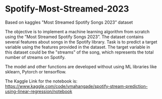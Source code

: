 # Spotify-Most-Streamed-2023
Based on kaggles "Most Streamed Spotify Songs 2023” dataset

The objective is to implement a machine learning algorithm from scratch using the ”Most Streamed Spotify Songs 2023”. The dataset contains several features about songs in the Spotify library. Task is to predict a target variable using the features provided in the dataset. The target variable in this dataset could be the "streams" of the song, which represents the total number of streams on Spotify.

The model and other functions are developed without using ML libraries like sklearn, Pytorch or tensorflow.

The Kaggle Link for the notebook is: https://www.kaggle.com/code/vmahangade/spotify-stream-prediction-using-linear-regression/notebook
